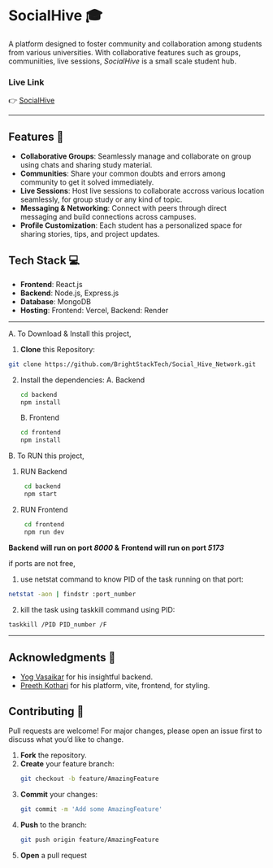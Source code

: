 # SocialHive 🎓

A platform designed to foster community and collaboration among students from various universities. With collaborative features such as groups, communiities, live sessions, _SocialHive_ is a small scale student hub.

### Live Link

👉 [SocialHive](https://Social_Hive_Network.vercel.app)

---

## Features 📌

- **Collaborative Groups**: Seamlessly manage and collaborate on group using chats and sharing study material.
- **Communities**: Share your common doubts and errors among community to get it solved immediately.
- **Live Sessions**: Host live sessions to collaborate accross various location seamlessly, for group study or any kind of topic.
- **Messaging & Networking**: Connect with peers through direct messaging and build connections across campuses.
- **Profile Customization**: Each student has a personalized space for sharing stories, tips, and project updates.

## Tech Stack 💻

- **Frontend**: React.js
- **Backend**: Node.js, Express.js
- **Database**: MongoDB
- **Hosting**: Frontend: Vercel, Backend: Render

---


A. To Download & Install this project, 

1. **Clone** this Repository:
 ```bash
git clone https://github.com/BrightStackTech/Social_Hive_Network.git
 ```
2. Install the dependencies:
   A. Backend
    ```bash
    cd backend
    npm install
    ```
   B. Frontend
    ```bash
    cd frontend
    npm install
    ```

B. To RUN this project,

1. RUN Backend
   ```bash
    cd backend
    npm start
   ```
2. RUN Frontend
   ```bash
    cd frontend
    npm run dev
   ```

**Backend will run on port _8000_ &**
**Frontend will run on port _5173_**


if ports are not free, 

1. use netstat command to know PID of the task running on that port:
 ```bash
netstat -aon | findstr :port_number
 ```

2. kill the task using taskkill command using PID:
 ```bash
taskkill /PID PID_number /F  
 ```

---
## Acknowledgments 🎉

- [Yog Vasaikar](https://github.com/freakynutzz100) for his insightful backend.
- [Preeth Kothari](https://github.com/KTFREE) for his platform, vite, frontend, for styling.

## Contributing 🤝

Pull requests are welcome! For major changes, please open an issue first to discuss what you’d like to change.

1. **Fork** the repository.
2. **Create** your feature branch:
   ```bash
   git checkout -b feature/AmazingFeature
   ```
3. **Commit** your changes:
   ```bash
   git commit -m 'Add some AmazingFeature'
   ```
4. **Push** to the branch:
   ```bash
   git push origin feature/AmazingFeature
   ```
5. **Open** a pull request
